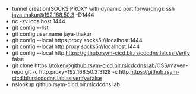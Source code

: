 - tunnel creation(SOCKS PROXY with dynamic port forwarding):  ssh jaya.thakur@192.168.50.3 -D1444
-  nc -zv localhost 1444
-  git config --list
-  git config user.name jaya-thakur
- git config --local https.proxy socks5://localhost:1444
- git config --local http.proxy socks5://localhost:1444
- git config --local http.https://github.rsym-cicd.blr.rsicdcdns.lab.sslVerify false
- git clone https://token@github.rsym-cicd.blr.rsicdcdns.lab/OSS/maven-repo.git -c http.proxy=192.168.50.3:3128 -c http.https://github.rsym-cicd.blr.rsicdcdns.lab.sslverify=false
- nslookup github.rsym-cicd.blr.rsicdcdns.lab
